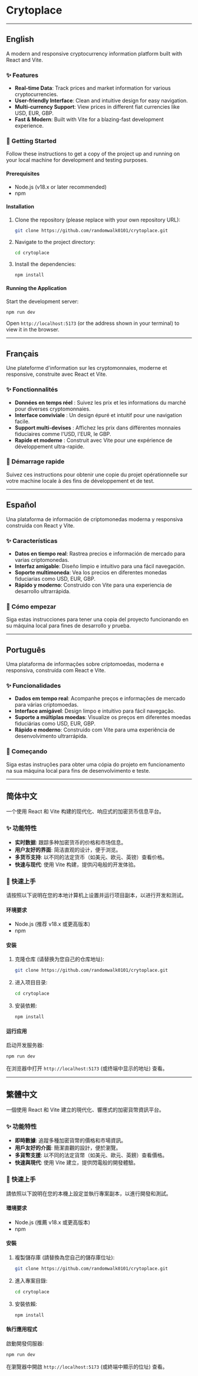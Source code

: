 # Crytoplace

---

## English

A modern and responsive cryptocurrency information platform built with React and Vite.

### ✨ Features

-   **Real-time Data**: Track prices and market information for various cryptocurrencies.
-   **User-friendly Interface**: Clean and intuitive design for easy navigation.
-   **Multi-currency Support**: View prices in different fiat currencies like USD, EUR, GBP.
-   **Fast & Modern**: Built with Vite for a blazing-fast development experience.

### 🚀 Getting Started

Follow these instructions to get a copy of the project up and running on your local machine for development and testing purposes.

#### Prerequisites

-   Node.js (v18.x or later recommended)
-   npm

#### Installation

1.  Clone the repository (please replace with your own repository URL):
    ```sh
    git clone https://github.com/randomwalk0101/crytoplace.git
    ```
2.  Navigate to the project directory:
    ```sh
    cd crytoplace
    ```
3.  Install the dependencies:
    ```sh
    npm install
    ```

#### Running the Application

Start the development server:
```sh
npm run dev
```
Open `http://localhost:5173` (or the address shown in your terminal) to view it in the browser.

---

## Français

Une plateforme d'information sur les cryptomonnaies, moderne et responsive, construite avec React et Vite.

### ✨ Fonctionnalités
-   **Données en temps réel** : Suivez les prix et les informations du marché pour diverses cryptomonnaies.
-   **Interface conviviale** : Un design épuré et intuitif pour une navigation facile.
-   **Support multi-devises** : Affichez les prix dans différentes monnaies fiduciaires comme l'USD, l'EUR, le GBP.
-   **Rapide et moderne** : Construit avec Vite pour une expérience de développement ultra-rapide.

### 🚀 Démarrage rapide
Suivez ces instructions pour obtenir une copie du projet opérationnelle sur votre machine locale à des fins de développement et de test.

---

## Español

Una plataforma de información de criptomonedas moderna y responsiva construida con React y Vite.

### ✨ Características
-   **Datos en tiempo real**: Rastrea precios e información de mercado para varias criptomonedas.
-   **Interfaz amigable**: Diseño limpio e intuitivo para una fácil navegación.
-   **Soporte multimoneda**: Vea los precios en diferentes monedas fiduciarias como USD, EUR, GBP.
-   **Rápido y moderno**: Construido con Vite para una experiencia de desarrollo ultrarrápida.

### 🚀 Cómo empezar
Siga estas instrucciones para tener una copia del proyecto funcionando en su máquina local para fines de desarrollo y prueba.

---

## Português

Uma plataforma de informações sobre criptomoedas, moderna e responsiva, construída com React e Vite.

### ✨ Funcionalidades
-   **Dados em tempo real**: Acompanhe preços e informações de mercado para várias criptomoedas.
-   **Interface amigável**: Design limpo e intuitivo para fácil navegação.
-   **Suporte a múltiplas moedas**: Visualize os preços em diferentes moedas fiduciárias como USD, EUR, GBP.
-   **Rápido e moderno**: Construído com Vite para uma experiência de desenvolvimento ultrarrápida.

### 🚀 Começando
Siga estas instruções para obter uma cópia do projeto em funcionamento na sua máquina local para fins de desenvolvimento e teste.

---

## 简体中文

一个使用 React 和 Vite 构建的现代化、响应式的加密货币信息平台。

### ✨ 功能特性

-   **实时数据**: 跟踪多种加密货币的价格和市场信息。
-   **用户友好的界面**: 简洁直观的设计，便于浏览。
-   **多货币支持**: 以不同的法定货币（如美元、欧元、英镑）查看价格。
-   **快速与现代**: 使用 Vite 构建，提供闪电般的开发体验。

### 🚀 快速上手

请按照以下说明在您的本地计算机上设置并运行项目副本，以进行开发和测试。

#### 环境要求

-   Node.js (推荐 v18.x 或更高版本)
-   npm

#### 安装

1.  克隆仓库 (请替换为您自己的仓库地址):
    ```sh
    git clone https://github.com/randomwalk0101/crytoplace.git
    ```
2.  进入项目目录:
    ```sh
    cd crytoplace
    ```
3.  安装依赖:
    ```sh
    npm install
    ```

#### 运行应用

启动开发服务器:
```sh
npm run dev
```
在浏览器中打开 `http://localhost:5173` (或终端中显示的地址) 查看。

---

## 繁體中文

一個使用 React 和 Vite 建立的現代化、響應式的加密貨幣資訊平台。

### ✨ 功能特性

-   **即時數據**: 追蹤多種加密貨幣的價格和市場資訊。
-   **用戶友好的介面**: 簡潔直觀的設計，便於瀏覽。
-   **多貨幣支援**: 以不同的法定貨幣（如美元、歐元、英鎊）查看價格。
-   **快速與現代**: 使用 Vite 建立，提供閃電般的開發體驗。

### 🚀 快速上手

請依照以下說明在您的本機上設定並執行專案副本，以進行開發和測試。

#### 環境要求

-   Node.js (推薦 v18.x 或更高版本)
-   npm

#### 安裝

1.  複製儲存庫 (請替換為您自己的儲存庫位址):
    ```sh
    git clone https://github.com/randomwalk0101/crytoplace.git
    ```
2.  進入專案目錄:
    ```sh
    cd crytoplace
    ```
3.  安裝依賴:
    ```sh
    npm install
    ```

#### 執行應用程式

啟動開發伺服器:
```sh
npm run dev
```
在瀏覽器中開啟 `http://localhost:5173` (或終端中顯示的位址) 查看。